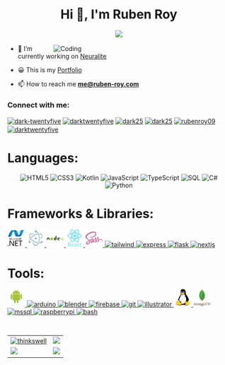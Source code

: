 
<h1 align="center">Hi 👋, I'm Ruben Roy</h1>
<p align="center">
  <a href="https://github.com/DenverCoder1/readme-typing-svg"><img src="https://readme-typing-svg.herokuapp.com/?lines=Web%20and%20Software%20Developer;PWA%20Developer;Android%20App%20Developer;Chrome%20Extension%20Developer;Replit%20Enjoyer;Github%20User&center=true&width=380&height=45"></a>
</p>

<img align="right" alt="Coding" width="400" src="https://media1.giphy.com/media/QssGEmpkyEOhBCb7e1/giphy.gif?cid=6c09b9525aobbh76nqsrx4yy4gdimjtni24ljytfut2ksue0&ep=v1_stickers_related&rid=giphy.gif&ct=s">

- 🔭 I’m currently working on [Neuralite](https://github.com/DarkTwentyFive/Neuralite)

- 😀 This is my [Portfolio](https://ruben-roy.com)

- 📫 How to reach me **me@ruben-roy.com**

<h3 align="left">Connect with me:</h3>
<p align="left">
<a href="https://codepen.io/dark-twentyfive" target="blank"><img align="center" src="https://raw.githubusercontent.com/rahuldkjain/github-profile-readme-generator/master/src/images/icons/Social/codepen.svg" alt="dark-twentyfive" height="30" width="40" /></a>
<a href="https://twitter.com/darktwentyfive" target="blank"><img align="center" src="https://raw.githubusercontent.com/rahuldkjain/github-profile-readme-generator/master/src/images/icons/Social/twitter.svg" alt="darktwentyfive" height="30" width="40" /></a>
<a href="https://codesandbox.com/dark25" target="blank"><img align="center" src="https://raw.githubusercontent.com/rahuldkjain/github-profile-readme-generator/master/src/images/icons/Social/codesandbox.svg" alt="dark25" height="30" width="40" /></a>
<a href="https://kaggle.com/dark25" target="blank"><img align="center" src="https://raw.githubusercontent.com/rahuldkjain/github-profile-readme-generator/master/src/images/icons/Social/kaggle.svg" alt="dark25" height="30" width="40" /></a>
<a href="https://instagram.com/rubenroy09" target="blank"><img align="center" src="https://raw.githubusercontent.com/rahuldkjain/github-profile-readme-generator/master/src/images/icons/Social/instagram.svg" alt="rubenroy09" height="30" width="40" /></a>
<a href="https://www.youtube.com/c/darktwentyfive" target="blank"><img align="center" src="https://raw.githubusercontent.com/rahuldkjain/github-profile-readme-generator/master/src/images/icons/Social/youtube.svg" alt="darktwentyfive" height="30" width="40" /></a>
</p>

<h1>Languages:</h1>
<p align="center"> 
  <img alt="HTML5" src="https://img.shields.io/badge/html5-%23E34F26.svg?&style=for-the-badge&logo=html5&logoColor=white"/>
  <img alt="CSS3" src="https://img.shields.io/badge/css3-%231572B6.svg?&style=for-the-badge&logo=css3&logoColor=white"/>
  <img alt="Kotlin" src="https://img.shields.io/badge/kotlin-hotpink.svg?&style=for-the-badge&logo=SASS&logoColor=white"/>
  <img alt="JavaScript" src="https://img.shields.io/badge/javascript-%23323330.svg?&style=for-the-badge&logo=javascript&logoColor=%23F7DF1E"/>
  <img alt="TypeScript" src="https://img.shields.io/badge/typescript-DD0031?style=for-the-badge&logo=angular&logoColor=white"/>
  <img alt="SQL" src="https://img.shields.io/badge/SQL-%2320232a.svg?&style=for-the-badge&logo=react&logoColor=%2361DAFB"/>
  <img alt="C#" src="https://img.shields.io/badge/C#-%23404d59.svg?&style=for-the-badge"/>
  <img alt="Python" src="https://img.shields.io/badge/python-%2314354C.svg?&style=for-the-badge&logo=python&logoColor=white"/>
</p>

<h1>Frameworks & Libraries:</h1>
<p align="left"> 
<a href="https://www.dotnet.microsoft.com/" target="_blank" rel="noreferrer"> <img src="https://raw.githubusercontent.com/devicons/devicon/master/icons/dot-net/dot-net-original-wordmark.svg" alt="dotnet" width="40" height="40"/> </a>
<a href="https://electronjs.org" target="_blank" rel="noreferrer"> <img src="https://raw.githubusercontent.com/devicons/devicon/master/icons/electron/electron-original.svg" alt="electron" width="40" height="40"/> </a>
<a href="https://nodejs.org" target="_blank" rel="noreferrer"> <img src="https://raw.githubusercontent.com/devicons/devicon/master/icons/nodejs/nodejs-original-wordmark.svg" alt="nodejs" width="40" height="40"/> </a>
<a href="https://reactjs.org/" target="_blank" rel="noreferrer"> <img src="https://raw.githubusercontent.com/devicons/devicon/master/icons/react/react-original-wordmark.svg" alt="react" width="40" height="40"/> </a>
<a href="https://sass-lang.com" target="_blank" rel="noreferrer"> <img src="https://raw.githubusercontent.com/devicons/devicon/master/icons/sass/sass-original.svg" alt="sass" width="40" height="40"/> </a>
<a href="https://tailwindcss.com/" target="_blank" rel="noreferrer"> <img src="https://www.vectorlogo.zone/logos/tailwindcss/tailwindcss-icon.svg" alt="tailwind" width="40" height="40"/> </a>
<a href="https://expressjs.com" target="_blank" rel="noreferrer"> <img src="https://cdn.discordapp.com/attachments/940028956332154940/1154188307018813581/OIP-removebg-preview.png" alt="express" width="40" height="40"/> </a>
<a href="https://flask.palletsprojects.com/" target="_blank" rel="noreferrer"> <img src="https://cdn.discordapp.com/attachments/940028956332154940/1154188902622576660/128-1286693_flask-framework-logo-svg-hd-png-download-removebg-preview.png" alt="flask" width="40" height="40"/> </a>
<a href="https://nextjs.org/" target="_blank" rel="noreferrer"> <img src="https://cdn.discordapp.com/attachments/940028956332154940/1154189269691277312/OIP-removebg-preview_1.png" alt="nextjs" width="40" height="40"/> </a>
</p>

<h1>Tools:</h1>
<p align="left"> 
<a href="https://developer.android.com" target="_blank" rel="noreferrer"> <img src="https://raw.githubusercontent.com/devicons/devicon/master/icons/android/android-original-wordmark.svg" alt="android" width="40" height="40"/> </a>
<a href="https://www.arduino.cc/" target="_blank" rel="noreferrer"> <img src="https://cdn.worldvectorlogo.com/logos/arduino-1.svg" alt="arduino" width="40" height="40"/> </a>
<a href="https://www.blender.org/" target="_blank" rel="noreferrer"> <img src="https://download.blender.org/branding/community/blender_community_badge_white.svg" alt="blender" width="40" height="40"/> </a>
<a href="https://firebase.google.com/" target="_blank" rel="noreferrer"> <img src="https://www.vectorlogo.zone/logos/firebase/firebase-icon.svg" alt="firebase" width="40" height="40"/> </a>
<a href="https://git-scm.com/" target="_blank" rel="noreferrer"> <img src="https://www.vectorlogo.zone/logos/git-scm/git-scm-icon.svg" alt="git" width="40" height="40"/> </a>
<a href="https://www.adobe.com/in/products/illustrator.html" target="_blank" rel="noreferrer"> <img src="https://www.vectorlogo.zone/logos/adobe_illustrator/adobe_illustrator-icon.svg" alt="illustrator" width="40" height="40"/> </a>
<a href="https://www.linux.org/" target="_blank" rel="noreferrer"> <img src="https://raw.githubusercontent.com/devicons/devicon/master/icons/linux/linux-original.svg" alt="linux" width="40" height="40"/> </a>
<a href="https://www.mongodb.com/" target="_blank" rel="noreferrer"> <img src="https://raw.githubusercontent.com/devicons/devicon/master/icons/mongodb/mongodb-original-wordmark.svg" alt="mongodb" width="40" height="40"/> </a>
<a href="https://www.microsoft.com/en-us/sql-server" target="_blank" rel="noreferrer"> <img src="https://www.svgrepo.com/show/303229/microsoft-sql-server-logo.svg" alt="mssql" width="40" height="40"/> </a>
<a href="https://www.raspberrypi.org/" target="_blank" rel="noreferrer"> <img src="https://www.vectorlogo.zone/logos/raspberrypi/raspberrypi-icon.svg" alt="raspberrypi" width="40" height="40"/> </a>
<a href="https://www.gnu.org/software/bash/" target="_blank" rel="noreferrer"> <img src="https://cdn.discordapp.com/attachments/940028956332154940/1154189681244778576/bash-removebg-preview.png" alt="bash" width="40" height="40"/> </a>
</p>

<br>

<table>
  <tr>
    <td>
      <a href="https://www.github.com/thinkswell">
     <img src="https://github-readme-stats.vercel.app/api?username=darktwentyfive&show_icons=true&theme=tokyonight&count_private=true&hide_border=true" alt="thinkswell" />
      </a>
    </td>
    <td> 
      <a href="https://www.github.com/thinkswell">
       <img src ="http://github-readme-streak-stats.herokuapp.com?user=darktwentyfive&hide_border=true&theme=tokyonight" />
      </a>
    </td>
  </tr>
  <tr>
    <td>
      <a href="https://www.github.com/thinkswell">
       <img src ="https://github-readme-stats.vercel.app/api/top-langs/?username=darktwentyfive&langs_count=8&layout=compact&theme=tokyonight&hide_border=true" />
      </a>
    </td>
     <td>
       <a href="https://www.github.com/thinkswell">
       <img src ="https://github-readme-stats.vercel.app/api/pin/?username=darktwentyfive&repo=cortex&theme=tokyonight&show_icons=true&hide_border=true" />
      </a>
    </td>
  </tr>
</table>
